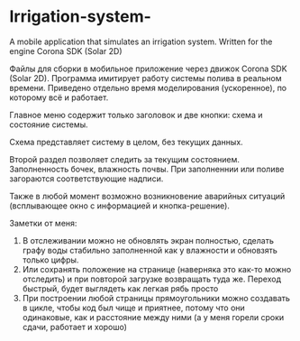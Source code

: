 # Irrigation-system-
A mobile application that simulates an irrigation system. Written for the engine Corona SDK (Solar 2D)

Файлы для сборки в мобильное приложение через движок Corona SDK (Solar 2D). Программа имитирует работу системы полива в реальном времени. Приведено отдельно время моделирования (ускоренное), по которому всё и работает.

Главное меню содержит только заголовок и две кнопки: схема и состояние системы.

Схема представляет систему в целом, без текущих данных.

Второй раздел позволяет следить за текущим состоянием. Заполненность бочек, влажность почвы. При заполненнии или поливе загораются соответствующие надписи.

Также в любой момент возможно возникновение аварийных ситуаций (всплывающее окно с информацией и кнопка-решение).


Заметки от меня:
1. В отслеживании можно не обновлять экран полностью, сделать графу воды стабильно заполненной как у влажности и обновзять только цифры.
2. Или сохранять положение на странице (наверняка это как-то можно отследить) и при повторой загрузке возвращать туда же. Переход быстрый, будет выглядеть как легкая рябь просто
3. При построении любой страницы прямоугольники можно создавать в цикле, чтобы код был чище и приятнее, потому что они одинаковые, как и расстояние между ними (а у меня горели сроки сдачи, работает и хорошо)

